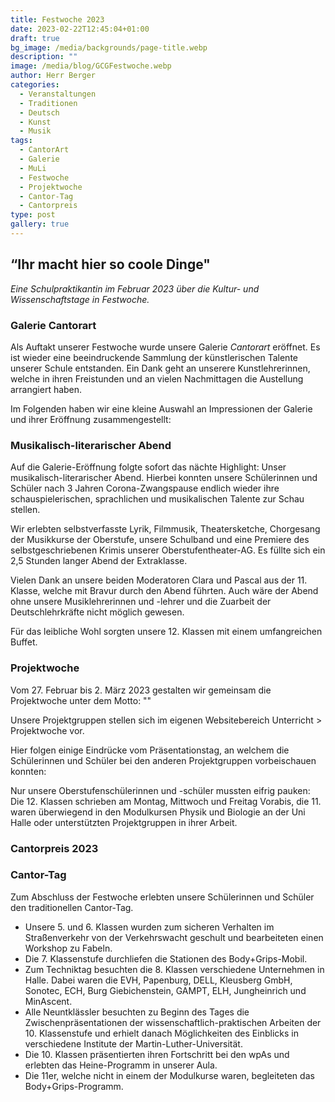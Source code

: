 ```yaml
---
title: Festwoche 2023
date: 2023-02-22T12:45:04+01:00
draft: true
bg_image: /media/backgrounds/page-title.webp
description: ""
image: /media/blog/GCGFestwoche.webp
author: Herr Berger
categories:
  - Veranstaltungen
  - Traditionen
  - Deutsch
  - Kunst
  - Musik
tags:
  - CantorArt
  - Galerie
  - MuLi
  - Festwoche
  - Projektwoche
  - Cantor-Tag
  - Cantorpreis
type: post
gallery: true
---
```

## “Ihr macht hier so coole Dinge"

_Eine Schulpraktikantin im Februar 2023 über die Kultur- und Wissenschaftstage in Festwoche._

### Galerie Cantorart

Als Auftakt unserer Festwoche wurde unsere Galerie _Cantorart_ eröffnet. Es ist wieder eine beeindruckende Sammlung der künstlerischen Talente unserer Schule entstanden. Ein Dank geht an unserere Kunstlehrerinnen, welche in ihren Freistunden und an vielen Nachmittagen die Austellung arrangiert haben.

Im Folgenden haben wir eine kleine Auswahl an Impressionen der Galerie und ihrer Eröffnung zusammengestellt:

### Musikalisch-literarischer Abend

Auf die Galerie-Eröffnung folgte sofort das nächte Highlight: Unser musikalisch-literarischer Abend. Hierbei konnten unsere Schülerinnen und Schüler nach 3 Jahren Corona-Zwangspause endlich wieder ihre schauspielerischen, sprachlichen und musikalischen Talente zur Schau stellen.

Wir erlebten selbstverfasste Lyrik, Filmmusik, Theatersketche, Chorgesang der Musikkurse der Oberstufe, unsere Schulband und eine Premiere des selbstgeschriebenen Krimis unserer Oberstufentheater-AG. Es füllte sich ein 2,5 Stunden langer Abend der Extraklasse.

Vielen Dank an unsere beiden Moderatoren Clara und Pascal aus der 11. Klasse, welche mit Bravur durch den Abend führten. Auch wäre der Abend ohne unsere Musiklehrerinnen und -lehrer und die Zuarbeit der Deutschlehrkräfte nicht möglich gewesen.

Für das leibliche Wohl sorgten unsere 12. Klassen mit einem umfangreichen Buffet.

### Projektwoche

Vom 27. Februar bis 2. März 2023 gestalten wir gemeinsam die Projektwoche unter dem Motto: ""

Unsere Projektgruppen stellen sich im eigenen Websitebereich Unterricht > Projektwoche vor.

Hier folgen einige Eindrücke vom Präsentationstag, an welchem die Schülerinnen und Schüler bei den anderen Projektgruppen vorbeischauen konnten:

Nur unsere Oberstufenschülerinnen und -schüler mussten eifrig pauken: Die 12. Klassen schrieben am Montag, Mittwoch und Freitag Vorabis, die 11. waren überwiegend in den Modulkursen Physik und Biologie an der Uni Halle oder unterstützten Projektgruppen in ihrer Arbeit.

### Cantorpreis 2023

### Cantor-Tag

Zum Abschluss der Festwoche erlebten unsere Schülerinnen und Schüler den traditionellen Cantor-Tag.

- Unsere 5. und 6. Klassen wurden zum sicheren Verhalten im Straßenverkehr von der Verkehrswacht geschult und bearbeiteten einen Workshop zu Fabeln.
- Die 7. Klassenstufe durchliefen die Stationen des Body+Grips-Mobil.
- Zum Techniktag besuchten die 8. Klassen verschiedene Unternehmen in Halle. Dabei waren die EVH, Papenburg, DELL, Kleusberg GmbH, Sonotec, ECH, Burg Giebichenstein, GAMPT, ELH, Jungheinrich und MinAscent.
- Alle Neuntklässler besuchten zu Beginn des Tages die Zwischenpräsentationen der wissenschaftlich-praktischen Arbeiten der 10. Klassenstufe und erhielt danach Möglichkeiten des Einblicks in verschiedene Institute der Martin-Luther-Universität.
- Die 10. Klassen präsentierten ihren Fortschritt bei den wpAs und erlebten das Heine-Programm in unserer Aula.
- Die 11er, welche nicht in einem der Modulkurse waren, begleiteten das Body+Grips-Programm.





